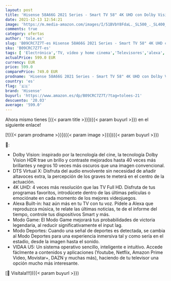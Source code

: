 ```yaml
---
layout: post
title: 'Hisense 58A66G 2021 Series - Smart TV 58" 4K UHD con Dolby Vision HDR  DTS Virtual X  Freeview Play  Alexa Built-in  Bluetooth'
date: 2021-12-13 12:54:21
image: 'https://m.media-amazon.com/images/I/51BVbY8FdaL._SL500_._SL400_.jpg'
comments: true
category: ofertas
author: 'tole.es'
slug: 'B09CRC7Z7T-es Hisense 58A66G 2021 Series - Smart TV 58" 4K UHD con Dolby...'
sku: 'B09CRC7Z7T-es'
tags: [ 'Electrónica','TV, vídeo y home cinema','Televisores','alexa','hisense', ]
actualPrice: 599.0 EUR
currency: EUR
price: 599.0
comparePrice: 749.0 EUR
prodname: 'Hisense 58A66G 2021 Series - Smart TV 58" 4K UHD con Dolby Vision HDR  DTS Virtual X  Freeview Play  Alexa Built-in  Bluetooth'
country: 'es'
flag: '🇪🇸'
brand: 'Hisense'
buyurl: 'https://www.amazon.es/dp/B09CRC7Z7T/?tag=tolees-21'
descuento: '20.03'
average: '599.0'
---
```


Ahora mismo tienes [{{< param title >}}]({{< param buyurl >}}) en el siguiente enlace!

[![{{< param prodname >}}]({{< param image >}})]({{< param buyurl >}})

🔎:

- Dolby Vision: inspirado por la tecnología del cine, la tecnología Dolby Vision HDR trae un brillo y contraste mejorados hasta 40 veces más brillantes y negros 10 veces más oscuros que una imagen convencional.
- DTS Virtual X: Disfruta del audio envolvente sin necesidad de añadir altavoces extra, la percepción de los graves te meterá en el centro de la actuación.
- 4K UHD: 4 veces más resolución que las TV Full HD. Disfruta de tus programas favoritos, introdúcete dentro de las últimas películas o emociónate en cada momento de los mejores videojuegos.
- Alexa Built-in: haz aún más en tu TV con tu voz. Pídele a Alexa que reproduzca música, te relate las últimas noticias, te de el informe del tiempo, controle tus dispositivos Smart y más.
- Modo Game: El Modo Game mejorará tus probabilidades de victoria legendaria, al reducir significativamente el input lag.
- Modo Deportes: Cuando una señal de deportes es detectada, se cambia al Modo Deportes para una experiencia inmersiva tal y como sería en el estadio, desde la imagen hasta el sonido.
- VIDAA U5: Un sistema operativo sencillo, inteligente e intuitivo. Accede fáclmente a contenidos y aplicaciones (Youtube, Netflix, Amazon Prime Video, Movistar+, DAZN y muchas más), haciendo de tu televisor una opción mucho más interesante.

[🛒 Visítala!!!]({{< param buyurl >}})
